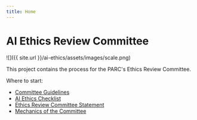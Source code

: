 ```yaml
---
title: Home
---
```


# AI Ethics Review Committee

![]({{ site.url }}/ai-ethics/assets/images/scale.png)

This project contains the process for the PARC's Ethics Review Committee.

Where to start:

- [Committee Guidelines](Committee-Guidelines.md)
- [AI Ethics Checklist](AI-Ethics-Checklist.md)
- [Ethics Review Committee Statement](Ethics-Review-Committee-Statement.md)
- [Mechanics of the Committee](Mechanics-of-the-Committee.md)
